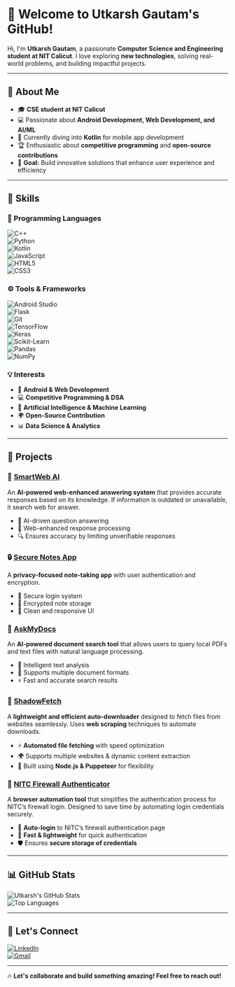 # 👋 Welcome to **Utkarsh Gautam's GitHub!**  

Hi, I'm **Utkarsh Gautam**, a passionate **Computer Science and Engineering student at NIT Calicut**. I love exploring **new technologies**, solving real-world problems, and building impactful projects.  

---

## 🌟 About Me  

- 🎓 **CSE student at NIT Calicut**  
- 💻 Passionate about **Android Development, Web Development, and AI/ML**  
- 🚀 Currently diving into **Kotlin** for mobile app development  
- 🏆 Enthusiastic about **competitive programming** and **open-source contributions**  
- 🎯 **Goal:** Build innovative solutions that enhance user experience and efficiency  

---

## 🔧 Skills  

### 📌 Programming Languages  
![C++](https://img.shields.io/badge/C++-00599C?style=for-the-badge&logo=cplusplus&logoColor=white)  
![Python](https://img.shields.io/badge/Python-3776AB?style=for-the-badge&logo=python&logoColor=white)  
![Kotlin](https://img.shields.io/badge/Kotlin-7F52FF?style=for-the-badge&logo=kotlin&logoColor=white)  
![JavaScript](https://img.shields.io/badge/JavaScript-F7DF1E?style=for-the-badge&logo=javascript&logoColor=black)  
![HTML5](https://img.shields.io/badge/HTML5-E34F26?style=for-the-badge&logo=html5&logoColor=white)  
![CSS3](https://img.shields.io/badge/CSS3-1572B6?style=for-the-badge&logo=css3&logoColor=white)  

### ⚙️ Tools & Frameworks  
![Android Studio](https://img.shields.io/badge/Android%20Studio-3DDC84?style=for-the-badge&logo=android-studio&logoColor=white)  
![Flask](https://img.shields.io/badge/Flask-000000?style=for-the-badge&logo=flask&logoColor=white)  
![Git](https://img.shields.io/badge/Git-F05032?style=for-the-badge&logo=git&logoColor=white)  
![TensorFlow](https://img.shields.io/badge/TensorFlow-FF6F00?style=for-the-badge&logo=tensorflow&logoColor=white)  
![Keras](https://img.shields.io/badge/Keras-D00000?style=for-the-badge&logo=keras&logoColor=white)  
![Scikit-Learn](https://img.shields.io/badge/Scikit--Learn-F7931E?style=for-the-badge&logo=scikit-learn&logoColor=white)  
![Pandas](https://img.shields.io/badge/Pandas-150458?style=for-the-badge&logo=pandas&logoColor=white)  
![NumPy](https://img.shields.io/badge/NumPy-013243?style=for-the-badge&logo=numpy&logoColor=white)  

### 💡 Interests  
- 🚀 **Android & Web Development**  
- 💻 **Competitive Programming & DSA**  
- 🤖 **Artificial Intelligence & Machine Learning**  
- 🌍 **Open-Source Contribution**  
- 📊 **Data Science & Analytics**  

---

## 🚀 Projects  

### 🤖 [SmartWeb AI](https://github.com/Utkarsh-0192a/SmartWeb_AI)  
An **AI-powered web-enhanced answering system** that provides accurate responses based on its knowledge. If information is outdated or unavailable, it search web for answer.  
- 🧠 AI-driven question answering  
- 📡 Web-enhanced response processing  
- 🔍 Ensures accuracy by limiting unverifiable responses  

### 🔒 [Secure Notes App](https://github.com/Utkarsh-0192a/Secure-Notes-App)  
A **privacy-focused note-taking app** with user authentication and encryption.  
- 🔑 Secure login system  
- 📝 Encrypted note storage  
- 🎨 Clean and responsive UI   

### 📂 [AskMyDocs](https://github.com/Utkarsh-0192a/AskMyDocs)  
An **AI-powered document search tool** that allows users to query local PDFs and text files with natural language processing.  
- 🔎 Intelligent text analysis  
- 📖 Supports multiple document formats  
- ⚡ Fast and accurate search results

### 📂 [ShadowFetch](https://github.com/Utkarsh-0192a/ShadowFetch)  
A **lightweight and efficient auto-downloader** designed to fetch files from websites seamlessly. Uses **web scraping** techniques to automate downloads.  
- ⚡ **Automated file fetching** with speed optimization  
- 🌍 Supports multiple websites & dynamic content extraction  
- 🔧 Built using **Node.js & Puppeteer** for flexibility  

### 🔐 [NITC Firewall Authenticator](https://github.com/Utkarsh-0192a/NITC-firewall-authenticator)  
A **browser automation tool** that simplifies the authentication process for NITC’s firewall login. Designed to save time by automating login credentials securely.  
- 🔐 **Auto-login** to NITC’s firewall authentication page  
- 🚀 **Fast & lightweight** for quick authentication  
- 🛡️ Ensures **secure storage of credentials**


---

## 📊 GitHub Stats  

![Utkarsh's GitHub Stats](https://github-readme-stats.vercel.app/api?username=Utkarsh-0192a&show_icons=true&theme=radical)  
![Top Languages](https://github-readme-stats.vercel.app/api/top-langs/?username=Utkarsh-0192a&layout=compact&theme=radical)  

---

## 🤝 Let's Connect  

[![LinkedIn](https://img.shields.io/badge/LinkedIn-0077B5?style=for-the-badge&logo=linkedin&logoColor=white)](https://www.linkedin.com/in/utkarsh-gautam-578724310)  
[![Gmail](https://img.shields.io/badge/Email-D14836?style=for-the-badge&logo=gmail&logoColor=white)](mailto:iutkarshgautam@gmail.com)  

---

🔥 **Let's collaborate and build something amazing! Feel free to reach out!**  
